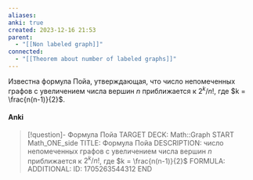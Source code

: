 ```yaml
---
aliases: 
anki: true
created: 2023-12-16 21:53
parent:
  - "[[Non labeled graph]]"
connected:
  - "[[Theorem about number of labeled graphs]]"
---
```


Известна формула Пойа, утверждающая, что число непомеченных графов с увеличением числа вершин $n$ приближается к $2^{k}/n!$, где $k = \frac{n(n-1)}{2}$.

#### Anki
> [!question]- Формула Пойа
TARGET DECK: Math::Graph 
START
Math_ONE_side
TITLE: Формула Пойа
DESCRIPTION: число непомеченных графов с увеличением числа вершин $n$ приближается к $2^{k}/n!$, где $k = \frac{n(n-1)}{2}$
FORMULA: 
ADDITIONAL:
ID: 1705263544312
END













